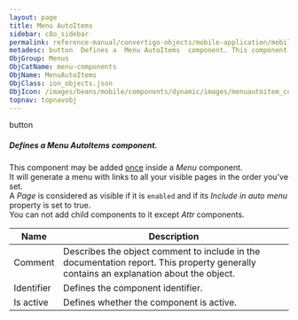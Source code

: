```yaml
---
layout: page
title: Menu AutoItems
sidebar: c8o_sidebar
permalink: reference-manual/convertigo-objects/mobile-application/mobile-components/menu-components/menu-autoitems/
metadesc: button  Defines a  Menu AutoItems  component. This component may be added  once  inside a  Menu  component. It will generate a menu with links to all 
ObjGroup: Menus
ObjCatName: menu-components
ObjName: MenuAutoItems
ObjClass: ion_objects.json
ObjIcon: /images/beans/mobile/components/dynamic/images/menuautoitem_color_32x32.png
topnav: topnavobj
---
```

button<br/>

##### Defines a <i>Menu AutoItems</i> component.<br/>
This component may be added <u>once</u> inside a <i>Menu</i> component.<br/>
It will generate a menu with links to all your visible pages in the order you've set.<br/>
A <i>Page</i> is considered as visible if it is <code>enabled</code> and if its <i>Include in auto menu</i> property is set to <ode>true</code>.<br/>
You can not add child components to it except <i>Attr</i> components.

Name | Description 
--- | ---
Comment | Describes the object comment to include in the documentation report.  This property generally contains an explanation about the object. 
Identifier | Defines the component identifier.  
Is active | Defines whether the component is active. 

